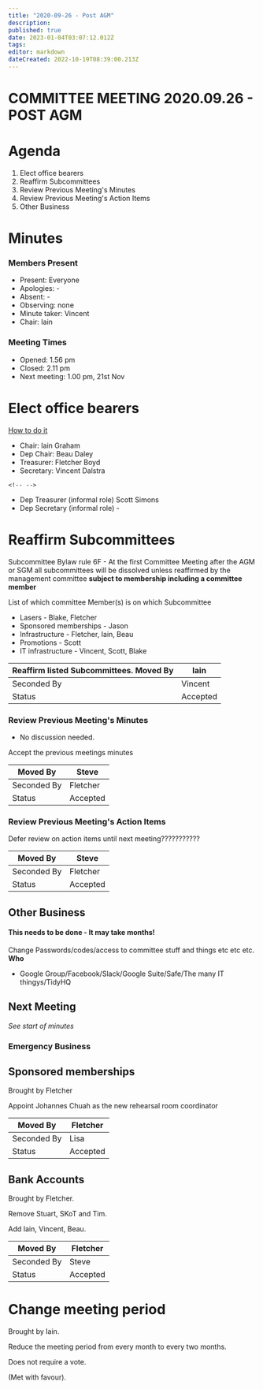 ```yaml
---
title: "2020-09-26 - Post AGM"
description: 
published: true
date: 2023-01-04T03:07:12.012Z
tags: 
editor: markdown
dateCreated: 2022-10-19T08:39:00.213Z
---
```


# COMMITTEE MEETING 2020.09.26 - POST AGM

# Agenda

1.  Elect office bearers
2.  Reaffirm Subcommittees
3.  Review Previous Meeting's Minutes
4.  Review Previous Meeting's Action Items
5.  Other Business

# Minutes

### Members Present

-   Present: Everyone
-   Apologies: -
-   Absent: -
-   Observing: none
-   Minute taker: Vincent
-   Chair: Iain

### Meeting Times

-   Opened: 1.56 pm
-   Closed: 2.11 pm
-   Next meeting: 1.00 pm, 21st Nov

# Elect office bearers

[How to do it](https://wiki.artifactory.org.au/doku.php?id=constitution#election_of_office_bearers)

-   Chair: Iain Graham
-   Dep Chair: Beau Daley
-   Treasurer: Fletcher Boyd
-   Secretary: Vincent Dalstra

```{=html}
<!-- -->
```
-   Dep Treasurer (informal role) Scott Simons
-   Dep Secretary (informal role) -

# Reaffirm Subcommittees

Subcommittee Bylaw rule 6F - At the first Committee Meeting after the AGM or SGM all subcommittees will be dissolved unless reaffirmed by the management committee **subject to membership including a committee member**

List of which committee Member(s) is on which Subcommittee

-   Lasers - Blake, Fletcher
-   Sponsored memberships - Jason
-   Infrastructure - Fletcher, Iain, Beau
-   Promotions - Scott
-   IT infrastructure - Vincent, Scott, Blake

| Reaffirm listed Subcommittees. Moved By | Iain     |
|------------------------------------------|----------|
| Seconded By                              | Vincent  |
| Status                                   | Accepted |

### Review Previous Meeting's Minutes

-   No discussion needed.

Accept the previous meetings minutes

| Moved By    | Steve    |
|-------------|----------|
| Seconded By | Fletcher |
| Status      | Accepted |

### Review Previous Meeting's Action Items

Defer review on action items until next meeting???????????

| Moved By    | Steve    |
|-------------|----------|
| Seconded By | Fletcher |
| Status      | Accepted |

## Other Business

#### This needs to be done - It may take months!

Change Passwords/codes/access to committee stuff and things etc etc etc. **Who**

-   Google Group/Facebook/Slack/Google Suite/Safe/The many IT thingys/TidyHQ

## Next Meeting

*See start of minutes*

### Emergency Business

## Sponsored memberships

Brought by Fletcher

Appoint Johannes Chuah as the new rehearsal room coordinator

| Moved By    | Fletcher |
|-------------|----------|
| Seconded By | Lisa     |
| Status      | Accepted |

## Bank Accounts

Brought by Fletcher.

Remove Stuart, SKoT and Tim.

Add Iain, Vincent, Beau.

| Moved By    | Fletcher |
|-------------|----------|
| Seconded By | Steve    |
| Status      | Accepted |

# Change meeting period

Brought by Iain.

Reduce the meeting period from every month to every two months.

Does not require a vote.

(Met with favour).
